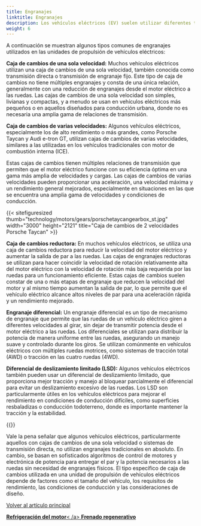 ```yaml
---
title: Engranajes
linktitle: Engranajes
description: Los vehículos eléctricos (EV) suelen utilizar diferentes tipos de engranajes en sus unidades motrices, según el diseño y los requisitos específicos del vehículo.
weight: 6
---
```

<!-- markdownlint-disable MD033 -->

A continuación se muestran algunos tipos comunes de engranajes utilizados en las unidades de propulsión de vehículos eléctricos:

**Caja de cambios de una sola velocidad:** Muchos vehículos eléctricos utilizan una caja de cambios de una sola velocidad, también conocida como transmisión directa o transmisión de engranaje fijo. Este tipo de caja de cambios no tiene múltiples engranajes y consta de una única relación, generalmente con una reducción de engranajes desde el motor eléctrico a las ruedas. Las cajas de cambios de una sola velocidad son simples, livianas y compactas, y a menudo se usan en vehículos eléctricos más pequeños o en aquellos diseñados para conducción urbana, donde no es necesaria una amplia gama de relaciones de transmisión.

**Caja de cambios de varias velocidades:** Algunos vehículos eléctricos, especialmente los de alto rendimiento o más grandes, como Porsche Taycan y Audi e-tron GT, utilizan cajas de cambios de varias velocidades, similares a las utilizadas en los vehículos tradicionales con motor de combustión interna (ICE).

Estas cajas de cambios tienen múltiples relaciones de transmisión que permiten que el motor eléctrico funcione con su eficiencia óptima en una gama más amplia de velocidades y cargas. Las cajas de cambios de varias velocidades pueden proporcionar una aceleración, una velocidad máxima y un rendimiento general mejorados, especialmente en situaciones en las que se encuentra una amplia gama de velocidades y condiciones de conducción.

{{< sitefiguresized thumb="technology/motors/gears/porschetaycangearbox_st.jpg" width="3000" height="2121" title="Caja de cambios de 2 velocidades Porsche Taycan" >}}

**Caja de cambios reductora:** En muchos vehículos eléctricos, se utiliza una caja de cambios reductora para reducir la velocidad del motor eléctrico y aumentar la salida de par a las ruedas. Las cajas de engranajes reductoras se utilizan para hacer coincidir la velocidad de rotación relativamente alta del motor eléctrico con la velocidad de rotación más baja requerida por las ruedas para un funcionamiento eficiente. Estas cajas de cambios suelen constar de una o más etapas de engranaje que reducen la velocidad del motor y al mismo tiempo aumentan la salida de par, lo que permite que el vehículo eléctrico alcance altos niveles de par para una aceleración rápida y un rendimiento mejorado.

**Engranaje diferencial:** Un engranaje diferencial es un tipo de mecanismo de engranaje que permite que las ruedas de un vehículo eléctrico giren a diferentes velocidades al girar, sin dejar de transmitir potencia desde el motor eléctrico a las ruedas. Los diferenciales se utilizan para distribuir la potencia de manera uniforme entre las ruedas, asegurando un manejo suave y controlado durante los giros. Se utilizan comúnmente en vehículos eléctricos con múltiples ruedas motrices, como sistemas de tracción total (AWD) o tracción en las cuatro ruedas (4WD).

**Diferencial de deslizamiento limitado (LSD):** Algunos vehículos eléctricos también pueden usar un diferencial de deslizamiento limitado, que proporciona mejor tracción y manejo al bloquear parcialmente el diferencial para evitar un deslizamiento excesivo de las ruedas. Los LSD son particularmente útiles en los vehículos eléctricos para mejorar el rendimiento en condiciones de conducción difíciles, como superficies resbaladizas o conducción todoterreno, donde es importante mantener la tracción y la estabilidad.

{{<evkxdisplayaddarticle />}}

Vale la pena señalar que algunos vehículos eléctricos, particularmente aquellos con cajas de cambios de una sola velocidad o sistemas de transmisión directa, no utilizan engranajes tradicionales en absoluto. En cambio, se basan en sofisticados algoritmos de control de motores y electrónica de potencia para entregar el par y la potencia necesarios a las ruedas sin necesidad de engranajes físicos. El tipo específico de caja de cambios utilizada en una unidad de propulsión de vehículos eléctricos depende de factores como el tamaño del vehículo, los requisitos de rendimiento, las condiciones de conducción y las consideraciones de diseño.

[Volver al artículo principal](../#motor-setup)

<div class="mt-3 mb-3">
     <a href="../cooling/" class="text-decoration-none text-black"><strong><i class="bi-arrow-left"></i> Refrigeración del motor</strong>< /a>
     <a href="../../regen/" class="text-decoration-none text-black float-end"><strong>Frenado regenerativo<i class="bi-arrow-right"></i> </strong></a>
</div>